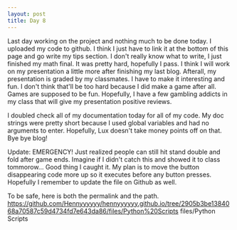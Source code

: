 ```yaml
---
layout: post
title: Day 8
---
```


Last day working on the project and nothing much to be done today. I uploaded my code to github. I think I just have to link it at the bottom of this page and go write my tips section. I don't really know what to write, I just finished my math final. It was pretty hard, hopefully I pass. I think I will work on my presentation a little more after finishing my last blog. Afterall, my presentation is graded by my classmates. I have to make it interesting and fun. I don't think that'll be too hard because I did make a game after all. Games are supposed to be fun. Hopefully, I have a few gambling addicts in my class that will give my presentation positive reviews.

I doubled check all of my documentation today for all of my code. My doc strings were pretty short because I used global variables and had no arguments to enter. Hopefully, Lux doesn't take money points off on that. Bye bye blog!

Update: EMERGENCY! Just realized people can still hit stand double and fold after game ends. Imagine if I didn't catch this and showed it to class tommorow... Good thing I caught it. My plan is to move the button disappearing code more up so it executes before any button presses. Hopefully I remember to update the file on Github as well.

To be safe, here is both the permalink and the path.
https://github.com/Hennyyyyyy/hennyyyyyy.github.io/tree/2905b3be1384068a70587c59d4734fd7e643da86/files/Python%20Scripts
files/Python Scripts
